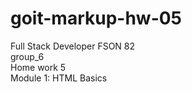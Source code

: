 # goit-markup-hw-05
Full Stack Developer FSON 82 <br>
group_6 <br>
Home work 5 <br>
Module 1: HTML Basics
